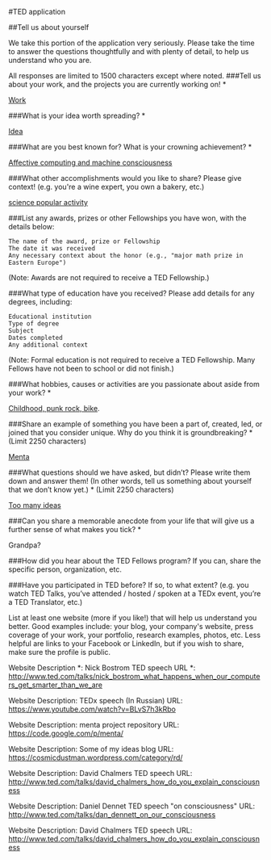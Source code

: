 #TED application

##Tell us about yourself

We take this portion of the application very seriously. Please take the time to answer the questions thoughtfully and with plenty of detail, to help us understand who you are.

All responses are limited to 1500 characters except where noted.
###Tell us about your work, and the projects you are currently working on! *

[Work](work.md)

###What is your idea worth spreading? *

[Idea](idea.md)

###What are you best known for? What is your crowning achievement? *

[Affective computing and machine consciousness](consciousness.md)

###What other accomplishments would you like to share? Please give context! (e.g. you're a wine expert, you own a bakery, etc.)

[science popular activity](science_popular.md)

###List any awards, prizes or other Fellowships you have won, with the details below:

    The name of the award, prize or Fellowship
    The date it was received
    Any necessary context about the honor (e.g., "major math prize in Eastern Europe")

(Note: Awards are not required to receive a TED Fellowship.)


###What type of education have you received? Please add details for any degrees, including:

    Educational institution
    Type of degree
    Subject
    Dates completed
    Any additional context

(Note: Formal education is not required to receive a TED Fellowship. Many Fellows have not been to school or did not finish.)


###What hobbies, causes or activities are you passionate about aside from your work? *

[Childhood, punk rock, bike](hobbies.md).

###Share an example of something you have been a part of, created, led, or joined that you consider unique. Why do you think it is groundbreaking? *
(Limit 2250 characters)

[Menta](menta.md)


###What questions should we have asked, but didn’t? Please write them down and answer them! (In other words, tell us something about yourself that we don’t know yet.) *
(Limit 2250 characters)

[Too many ideas](2many_ideas.md)


###Can you share a memorable anecdote from your life that will give us a further sense of what makes you tick? *

Grandpa?

###How did you hear about the TED Fellows program? If you can, share the specific person, organization, etc.

###Have you participated in TED before? If so, to what extent? (e.g. you watch TED Talks, you’ve attended / hosted / spoken at a TEDx event, you’re a TED Translator, etc.)


List at least one website (more if you like!) that will help us understand you better.
Good examples include: your blog, your company's website, press coverage of your work, your portfolio, research examples, photos, etc. Less helpful are links to your Facebook or LinkedIn, but if you wish to share, make sure the profile is public.

Website Description *: Nick Bostrom TED speech
URL *: http://www.ted.com/talks/nick_bostrom_what_happens_when_our_computers_get_smarter_than_we_are

Website Description: TEDx speech (In Russian)
URL: https://www.youtube.com/watch?v=BLvS7h3kRbo

Website Description: menta project repository
URL: https://code.google.com/p/menta/

Website Description: Some of my ideas blog
URL: https://cosmicdustman.wordpress.com/category/rd/

Website Description: David Chalmers TED speech
URL: http://www.ted.com/talks/david_chalmers_how_do_you_explain_consciousness

Website Description: Daniel Dennet TED speech "on consciousness"
URL: http://www.ted.com/talks/dan_dennett_on_our_consciousness

Website Description: David Chalmers TED speech
URL: http://www.ted.com/talks/david_chalmers_how_do_you_explain_consciousness


